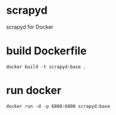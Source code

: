 # scrapyd
scrapyd for Docker

# build Dockerfile
```
docker build -t scrapyd:base .
```

# run docker
```
docker run -d -p 6800:6800 scrapyd:base
```